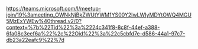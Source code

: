 https://teams.microsoft.com/l/meetup-join/19%3ameeting_OWNkNjBkZWUtYWM1YS00Y2IwLWIyMDYtOWQ4MGU5MzExYWEw%40thread.v2/0?context=%7b%22Tid%22%3a%2224c341f8-8c8f-44ef-a388-6fa08c3eef6a%22%2c%22Oid%22%3a%22c5cbfd7e-d586-44a1-97c7-db23a22eafc9%22%7d
